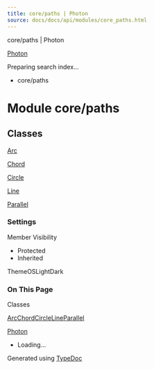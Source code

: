```yaml
---
title: core/paths | Photon
source: docs/docs/api/modules/core_paths.html
---
```


core/paths | Photon

[Photon](../index.html)




Preparing search index...

* core/paths

# Module core/paths

## Classes

[Arc](../classes/core_paths.Arc.html)


[Chord](../classes/core_paths.Chord.html)


[Circle](../classes/core_paths.Circle.html)


[Line](../classes/core_paths.Line.html)


[Parallel](../classes/core_paths.Parallel.html)

### Settings

Member Visibility

* Protected
* Inherited

ThemeOSLightDark

### On This Page

Classes

[Arc](#arc)[Chord](#chord)[Circle](#circle)[Line](#line)[Parallel](#parallel)

[Photon](../index.html)

* Loading...

Generated using [TypeDoc](https://typedoc.org/)
